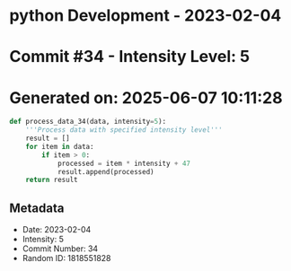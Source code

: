 ﻿# python Development - 2023-02-04
# Commit #34 - Intensity Level: 5
# Generated on: 2025-06-07 10:11:28
```python
def process_data_34(data, intensity=5):
    '''Process data with specified intensity level'''
    result = []
    for item in data:
        if item > 0:
            processed = item * intensity + 47
            result.append(processed)
    return result
```
## Metadata
- Date: 2023-02-04
- Intensity: 5
- Commit Number: 34
- Random ID: 1818551828
